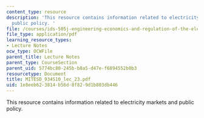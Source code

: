 ```yaml
---
content_type: resource
description: 'This resource contains information related to electricity markets and
  public policy. '
file: /courses/ids-505j-engineering-economics-and-regulation-of-the-electric-power-sector-spring-2010/1e8eeb623814b56d8f829d1b803db446_MITESD_934S10_lec_23.pdf
file_type: application/pdf
learning_resource_types:
- Lecture Notes
ocw_type: OCWFile
parent_title: Lecture Notes
parent_type: CourseSection
parent_uid: 5774bc80-245b-b8a5-d47e-f6894552b0b3
resourcetype: Document
title: MITESD_934S10_lec_23.pdf
uid: 1e8eeb62-3814-b56d-8f82-9d1b803db446
---
```

This resource contains information related to electricity markets and public policy. 

